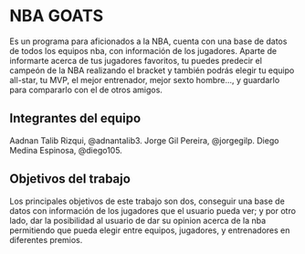 # NBA GOATS

Es un programa para aficionados a la NBA, cuenta con una base de datos de todos los equipos nba, con información de los jugadores. Aparte de informarte acerca de tus jugadores favoritos, tu puedes predecir el campeón de la NBA realizando el bracket y también podrás elegir tu equipo all-star, tu MVP, el mejor entrenador, mejor sexto hombre..., y guardarlo para compararlo con el de otros amigos.

## Integrantes del equipo

Aadnan Talib Rizqui, @adnantalib3.
Jorge Gil Pereira, @jorgegilp.
Diego Medina Espinosa, @diego105.

## Objetivos del trabajo

Los principales objetivos de este trabajo son dos, conseguir una base de datos con información de los jugadores que el usuario pueda ver; y por otro lado, dar la posibilidad al usuario de dar su opinion acerca de la nba permitiendo que pueda elegir entre equipos, jugadores, y entrenadores en diferentes premios.
